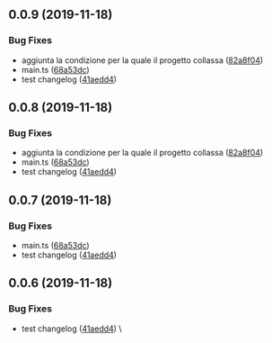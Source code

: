 ## 0.0.9 (2019-11-18)


### Bug Fixes

* aggiunta la condizione per la quale il progetto collassa ([82a8f04](https://github.com/pierangelo/obiee/commit/82a8f041ce9636b4b7a31b3f769f29784f2ad16f))
* main.ts ([68a53dc](https://github.com/pierangelo/obiee/commit/68a53dcddeb797235e782a230700dfc05d0e936d))
* test changelog ([41aedd4](https://github.com/pierangelo/obiee/commit/41aedd4590fe0ba8f85e6c72fe48cf79ff0d3897))



## 0.0.8 (2019-11-18)

### Bug Fixes

- aggiunta la condizione per la quale il progetto collassa ([82a8f04](https://github.com/pierangelo/obiee/commit/82a8f041ce9636b4b7a31b3f769f29784f2ad16f))
- main.ts ([68a53dc](https://github.com/pierangelo/obiee/commit/68a53dcddeb797235e782a230700dfc05d0e936d))
- test changelog ([41aedd4](https://github.com/pierangelo/obiee/commit/41aedd4590fe0ba8f85e6c72fe48cf79ff0d3897))

## 0.0.7 (2019-11-18)

### Bug Fixes

- main.ts ([68a53dc](https://github.com/pierangelo/obiee/commit/68a53dcddeb797235e782a230700dfc05d0e936d))
- test changelog ([41aedd4](https://github.com/pierangelo/obiee/commit/41aedd4590fe0ba8f85e6c72fe48cf79ff0d3897))

## 0.0.6 (2019-11-18)

### Bug Fixes

- test changelog ([41aedd4](https://github.com/pierangelo/obiee/commit/41aedd4590fe0ba8f85e6c72fe48cf79ff0d3897))
  \
